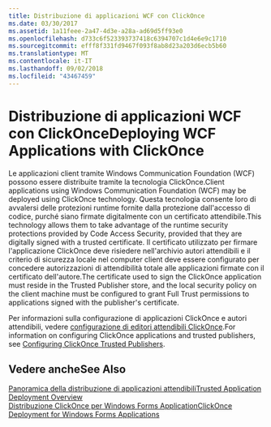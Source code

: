 ```yaml
---
title: Distribuzione di applicazioni WCF con ClickOnce
ms.date: 03/30/2017
ms.assetid: 1a11feee-2a47-4d3e-a28a-ad69d5ff93e0
ms.openlocfilehash: d733c6f523393737418c6394707c1d4e6e9c1710
ms.sourcegitcommit: efff8f331fd9467f093f8ab8d23a203d6ecb5b60
ms.translationtype: MT
ms.contentlocale: it-IT
ms.lasthandoff: 09/02/2018
ms.locfileid: "43467459"
---
```

# <a name="deploying-wcf-applications-with-clickonce"></a><span data-ttu-id="de279-102">Distribuzione di applicazioni WCF con ClickOnce</span><span class="sxs-lookup"><span data-stu-id="de279-102">Deploying WCF Applications with ClickOnce</span></span>
<span data-ttu-id="de279-103">Le applicazioni client tramite Windows Communication Foundation (WCF) possono essere distribuite tramite la tecnologia ClickOnce.</span><span class="sxs-lookup"><span data-stu-id="de279-103">Client applications using Windows Communication Foundation (WCF) may be deployed using ClickOnce technology.</span></span> <span data-ttu-id="de279-104">Questa tecnologia consente loro di avvalersi delle protezioni runtime fornite dalla protezione dall'accesso di codice, purché siano firmate digitalmente con un certificato attendibile.</span><span class="sxs-lookup"><span data-stu-id="de279-104">This technology allows them to take advantage of the runtime security protections provided by Code Access Security, provided that they are digitally signed with a trusted certificate.</span></span> <span data-ttu-id="de279-105">Il certificato utilizzato per firmare l'applicazione ClickOnce deve risiedere nell'archivio autori attendibili e il criterio di sicurezza locale nel computer client deve essere configurato per concedere autorizzazioni di attendibilità totale alle applicazioni firmate con il certificato dell'autore.</span><span class="sxs-lookup"><span data-stu-id="de279-105">The certificate used to sign the ClickOnce application must reside in the Trusted Publisher store, and the local security policy on the client machine must be configured to grant Full Trust permissions to applications signed with the publisher's certificate.</span></span>  
  
 <span data-ttu-id="de279-106">Per informazioni sulla configurazione di applicazioni ClickOnce e autori attendibili, vedere [configurazione di editori attendibili ClickOnce](https://go.microsoft.com/fwlink/?LinkId=94774).</span><span class="sxs-lookup"><span data-stu-id="de279-106">For information on configuring ClickOnce applications and trusted publishers, see [Configuring ClickOnce Trusted Publishers](https://go.microsoft.com/fwlink/?LinkId=94774).</span></span>  
  
## <a name="see-also"></a><span data-ttu-id="de279-107">Vedere anche</span><span class="sxs-lookup"><span data-stu-id="de279-107">See Also</span></span>  
 [<span data-ttu-id="de279-108">Panoramica della distribuzione di applicazioni attendibili</span><span class="sxs-lookup"><span data-stu-id="de279-108">Trusted Application Deployment Overview</span></span>](https://go.microsoft.com/fwlink/?LinkId=94775)  
 [<span data-ttu-id="de279-109">Distribuzione ClickOnce per Windows Forms Application</span><span class="sxs-lookup"><span data-stu-id="de279-109">ClickOnce Deployment for Windows Forms Applications</span></span>](https://go.microsoft.com/fwlink/?LinkId=94776)
